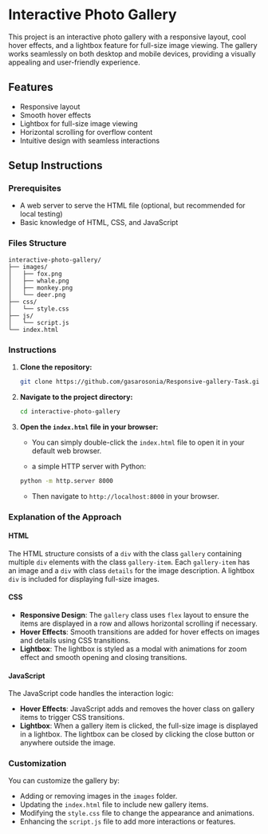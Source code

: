 # Interactive Photo Gallery

This project is an interactive photo gallery with a responsive layout, cool hover effects, and a lightbox feature for full-size image viewing. 
The gallery works seamlessly on both desktop and mobile devices, providing a visually appealing and user-friendly experience.

## Features

- Responsive layout
- Smooth hover effects
- Lightbox for full-size image viewing
- Horizontal scrolling for overflow content
- Intuitive design with seamless interactions

## Setup Instructions

### Prerequisites

- A web server to serve the HTML file (optional, but recommended for local testing)
- Basic knowledge of HTML, CSS, and JavaScript

### Files Structure

```
interactive-photo-gallery/
├── images/
│   ├── fox.png
│   ├── whale.png
│   ├── monkey.png
│   └── deer.png
├── css/
│   └── style.css
├── js/
│   └── script.js
└── index.html
```

### Instructions

1. **Clone the repository:**

   ```bash
   git clone https://github.com/gasarosonia/Responsive-gallery-Task.git
   ```

2. **Navigate to the project directory:**

   ```bash
   cd interactive-photo-gallery
   ```

3. **Open the `index.html` file in your browser:**

   - You can simply double-click the `index.html` file to open it in your default web browser.
  
   - a simple HTTP server with Python:

   ```bash
   python -m http.server 8000
   ```

   - Then navigate to `http://localhost:8000` in your browser.

### Explanation of the Approach

#### HTML

The HTML structure consists of a `div` with the class `gallery` containing multiple `div` elements with the class `gallery-item`. Each `gallery-item` has an image and a `div` with class `details` for the image description. A lightbox `div` is included for displaying full-size images.

#### CSS

- **Responsive Design**: The `gallery` class uses `flex` layout to ensure the items are displayed in a row and allows horizontal scrolling if necessary. 
- **Hover Effects**: Smooth transitions are added for hover effects on images and details using CSS transitions.
- **Lightbox**: The lightbox is styled as a modal with animations for zoom effect and smooth opening and closing transitions.

#### JavaScript

The JavaScript code handles the interaction logic:

- **Hover Effects**: JavaScript adds and removes the hover class on gallery items to trigger CSS transitions.
- **Lightbox**: When a gallery item is clicked, the full-size image is displayed in a lightbox. The lightbox can be closed by clicking the close button or anywhere outside the image.

### Customization

You can customize the gallery by:

- Adding or removing images in the `images` folder.
- Updating the `index.html` file to include new gallery items.
- Modifying the `style.css` file to change the appearance and animations.
- Enhancing the `script.js` file to add more interactions or features.
